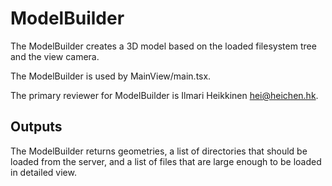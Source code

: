 # ModelBuilder

The ModelBuilder creates a 3D model based on the loaded filesystem tree and the view camera.

The ModelBuilder is used by MainView/main.tsx.

The primary reviewer for ModelBuilder is Ilmari Heikkinen <hei@heichen.hk>.

## Outputs

The ModelBuilder returns geometries, a list of directories that should be loaded from
the server, and a list of files that are large enough to be loaded in detailed view.
